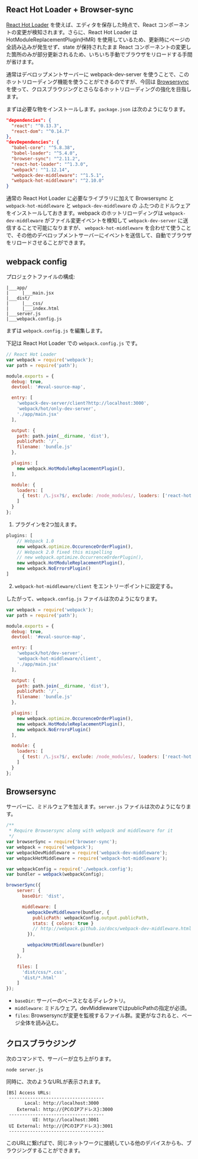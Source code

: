 ## React Hot Loader + Browser-sync

[React Hot Loader](https://gaearon.github.io/react-hot-loader/getstarted/) を使えば、エディタを保存した時点で、React コンポーネントの変更が検知されます。さらに、React Hot Loader はHotModuleReplacementPlugin(HMR) を使用しているため、更新時にページの全読み込みが発生せず、state が保持されたまま React コンポーネントの変更した箇所のみが部分更新されるため、いちいち手動でブラウザをリロードする手間が省けます。

通常はデベロップメントサーバーに webpack-dev-server を使うことで、このホットリローディング機能を使うことができるのですが、今回は [Browsersync](https://www.browsersync.io/) を使って、クロスブラウジングとさらなるホットリローディングの強化を目指します。

まずは必要な物をインストールします。`package.json` は次のようになります。

```json
"dependencies": {
  "react": "^0.13.3",
  "react-dom": "^0.14.7"
},
"devDependencies": {
  "babel-core": "^5.8.38",
  "babel-loader": "^5.4.0",
  "browser-sync": "^2.11.2",
  "react-hot-loader": "^1.3.0",
  "webpack": "^1.12.14",
  "webpack-dev-middleware": "^1.5.1",
  "webpack-hot-middleware": "^2.10.0"
}
```

通常の React Hot Loader に必要なライブラリに加えて Browsersync と `webpack-hot-middleware` と `webpack-dev-middleware` の ふたつのミドルウェアをインストールしておきます。webpack のホットリローディングは `webpack-dev-middleware` がファイル変更イベントを検知して `webpack-dev-server` に送信することで可能になりますが、 `webpack-hot-middleware` を合わせて使うことで、その他のデベロップメントサーバーにイベントを送信して、自動でブラウザをリロードさせることができます。

## webpack config

プロジェクトファイルの構成:
```
|___app/
|     |___main.jsx
|___dist/
|     |___css/
|     |___index.html
|___server.js
|___webpack.config.js
```

まずは `webpack.config.js` を編集します。

下記は React Hot Loader での `webpack.config.js` です。

```javascript
// React Hot Loader
var webpack = require('webpack');
var path = require('path');

module.exports = {
  debug: true,
  devtool: '#eval-source-map',

  entry: [
    'webpack-dev-server/client?http://localhost:3000',
    'webpack/hot/only-dev-server',
    './app/main.jsx'
  ],

  output: {
    path: path.join(__dirname, 'dist'),
    publicPath: '/',
    filename: 'bundle.js'
  },

  plugins: [
    new webpack.HotModuleReplacementPlugin(),
  ],

  module: {
    loaders: [
      { test: /\.jsx?$/, exclude: /node_modules/, loaders: ['react-hot', 'babel'] }
    ]
  }
};
```

1. プラグインを2つ加えます。

```javascript
plugins: [
    // Webpack 1.0
    new webpack.optimize.OccurenceOrderPlugin(),
    // Webpack 2.0 fixed this mispelling
    // new webpack.optimize.OccurrenceOrderPlugin(),
    new webpack.HotModuleReplacementPlugin(),
    new webpack.NoErrorsPlugin()
]
```

2. `webpack-hot-middleware/client` をエントリーポイントに設定する。

したがって、`webpack.config.js` ファイルは次のようになります。

```javascript
var webpack = require('webpack');
var path = require('path');

module.exports = {
  debug: true,
  devtool: '#eval-source-map',

  entry: [
    'webpack/hot/dev-server',
    'webpack-hot-middleware/client',
    './app/main.jsx'
  ],

  output: {
    path: path.join(__dirname, 'dist'),
    publicPath: '/',
    filename: 'bundle.js'
  },

  plugins: [
    new webpack.optimize.OccurenceOrderPlugin(),
    new webpack.HotModuleReplacementPlugin(),
    new webpack.NoErrorsPlugin()
  ],

  module: {
    loaders: [
      { test: /\.jsx?$/, exclude: /node_modules/, loaders: ['react-hot', 'babel'] }
    ]
  }
};
```

## Browsersync

サーバーに、ミドルウェアを加えます。`server.js` ファイルは次のようになります。

```javascript
/**
 * Require Browsersync along with webpack and middleware for it
 */
var browserSync = require('browser-sync');
var webpack = require('webpack');
var webpackDevMiddleware = require('webpack-dev-middleware');
var webpackHotMiddleware = require('webpack-hot-middleware');

var webpackConfig = require('./webpack.config');
var bundler = webpack(webpackConfig);

browserSync({
    server: {
      baseDir: 'dist',

      middleware: [
        webpackDevMiddleware(bundler, {
          publicPath: webpackConfig.output.publicPath,
          stats: { colors: true }
          // http://webpack.github.io/docs/webpack-dev-middleware.html
        }),

        webpackHotMiddleware(bundler)
      ]
    },

    files: [
      'dist/css/*.css',
      'dist/*.html'
    ]
});
```

- `baseDir`: サーバーのベースとなるディレクトリ。
- `middleware`: ミドルウェア。devMiddlewareではpublicPathの指定が必須。
- `files`: Browsersyncが変更を監視するファイル群。変更がなされると、ページ全体を読み込む。

## クロスブラウジング

次のコマンドで、サーバーが立ち上がります。

```
node server.js
```

同時に、次のようなURLが表示されます。

```
[BS] Access URLs:
 ------------------------------------
       Local: http://localhost:3000
    External: http://{PCのIPアドレス}:3000
 ------------------------------------
          UI: http://localhost:3001
 UI External: http://{PCのIPアドレス}:3001
 ------------------------------------
 ```

 このURLに繋げばで、同じネットワークに接続している他のデバイスからも、ブラウジングすることができます。
